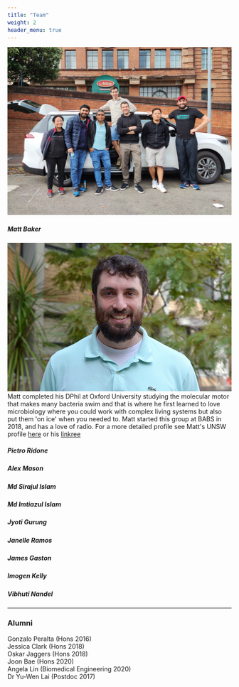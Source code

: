 ```yaml
---
title: "Team"
weight: 2
header_menu: true
---
```


![Baker Lab](images/teamCar.jpg)


##### Matt Baker
![MattHead](images/MattWide.jpg)
Matt completed his DPhil at Oxford University studying the molecular motor that makes many bacteria swim and that is where he first learned to love microbiology where you could work with complex living systems but also put them 'on ice' when you needed to. Matt started this group at BABS in 2018, and has a love of radio. For a more detailed profile see Matt's UNSW profile [here](https://research.unsw.edu.au/projects/baker-lab-force-generation-and-sensing-biology) or his [linkree](http://linktr.ee/phatmattbaker)

##### Pietro Ridone

##### Alex Mason

##### Md Sirajul Islam

##### Md Imtiazul Islam

##### Jyoti Gurung

##### Janelle Ramos

##### James Gaston

##### Imogen Kelly

##### Vibhuti Nandel
---

### Alumni

Gonzalo Peralta (Hons 2016)  
Jessica Clark (Hons 2018)  
Oskar Jaggers (Hons 2018)  
Joon Bae (Hons 2020)  
Angela Lin (Biomedical Engineering 2020)  
Dr Yu-Wen Lai (Postdoc 2017)  
